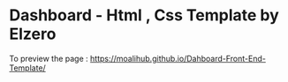 # Dashboard - Html , Css Template by Elzero
To preview the page : https://moalihub.github.io/Dahboard-Front-End-Template/
